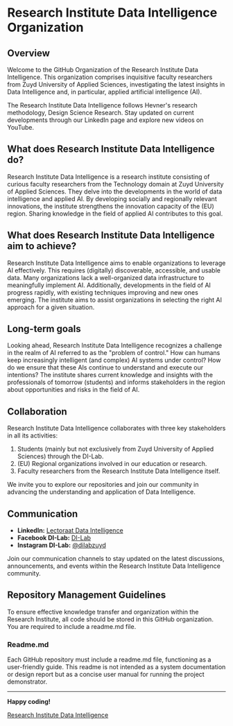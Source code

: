 # Research Institute Data Intelligence Organization

## Overview

Welcome to the GitHub Organization of the Research Institute Data Intelligence. This organization comprises inquisitive faculty researchers from Zuyd University of Applied Sciences, investigating the latest insights in Data Intelligence and, in particular, applied artificial intelligence (AI).

The Research Institute Data Intelligence follows Hevner's research methodology, Design Science Research. Stay updated on current developments through our LinkedIn page and explore new videos on YouTube.

## What does Research Institute Data Intelligence do?

Research Institute Data Intelligence is a research institute consisting of curious faculty researchers from the Technology domain at Zuyd University of Applied Sciences. They delve into the developments in the world of data intelligence and applied AI. By developing socially and regionally relevant innovations, the institute strengthens the innovation capacity of the (EU) region. Sharing knowledge in the field of applied AI contributes to this goal.

## What does Research Institute Data Intelligence aim to achieve?

Research Institute Data Intelligence aims to enable organizations to leverage AI effectively. This requires (digitally) discoverable, accessible, and usable data. Many organizations lack a well-organized data infrastructure to meaningfully implement AI. Additionally, developments in the field of AI progress rapidly, with existing techniques improving and new ones emerging. The institute aims to assist organizations in selecting the right AI approach for a given situation.

## Long-term goals

Looking ahead, Research Institute Data Intelligence recognizes a challenge in the realm of AI referred to as the "problem of control." How can humans keep increasingly intelligent (and complex) AI systems under control? How do we ensure that these AIs continue to understand and execute our intentions? The institute shares current knowledge and insights with the professionals of tomorrow (students) and informs stakeholders in the region about opportunities and risks in the field of AI.

## Collaboration

Research Institute Data Intelligence collaborates with three key stakeholders in all its activities:

1. Students (mainly but not exclusively from Zuyd University of Applied Sciences) through the DI-Lab.
2. (EU) Regional organizations involved in our education or research.
3. Faculty researchers from the Research Institute Data Intelligence itself.

We invite you to explore our repositories and join our community in advancing the understanding and application of Data Intelligence.

## Communication

- **LinkedIn:** [Lectoraat Data Intelligence](https://www.linkedin.com/company/lectoraat-data-intelligence/)
- **Facebook DI-Lab:** [DI-Lab](https://www.facebook.com/dilabzuyd)
- **Instagram DI-Lab:** [@dilabzuyd](https://www.instagram.com/dilabzuyd/)

Join our communication channels to stay updated on the latest discussions, announcements, and events within the Research Institute Data Intelligence community.

## Repository Management Guidelines

To ensure effective knowledge transfer and organization within the Research Institute, all code should be stored in this GitHub organization. You are required to include a readme.md file.

### Readme.md

Each GitHub repository must include a readme.md file, functioning as a user-friendly guide. This readme is not intended as a system documentation or design report but as a concise user manual for running the project demonstrator.

---

**Happy coding!**

[Research Institute Data Intelligence](https://dilab.nl/)
